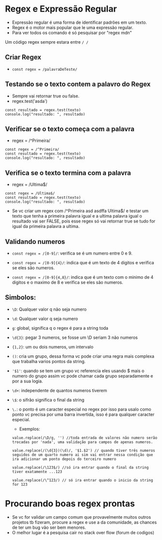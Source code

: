 
# Regex e Expressão Regular

- Expressão regular é uma forma de identificar padrões em um texto.
- Regex é o motor mais popular que le uma expressão regular.
- Para ver todos os comando é só pesquisar por "regex mdn"

Um código regex sempre estara entre `/ /`

## Criar Regex
- `const regex = /palavraDeTeste/`

## Testando se o texto contem a palavro do Regex
- Sempre vai retornar true ou false.
- regex.test('asda')
```
const resultado = regex.test(texto)
console.log("resultado: ", resultado)
```

## Verificar se o texto começa com a palavra

 - regex = /^Primeira/
```
const regex = /^Primeira/
const resultado = regex.test(texto)
console.log("resultado: ", resultado)
```

## Verifica se o texto termina com a palavra
 - regex = /Ultima$/
```
const regex = /Ultima$/
const resultado = regex.test(texto)
console.log("resultado: ", resultado)
```

- Se vc criar um regex com /^Primeira asd asdffa Ultima$/ e testar um texto que tenha a primeira palavra igual e a ultima palavra igual o resultado vai ser FALSE, pois esse regex só vai retornar true se tudo for igual da primeira palavra a ultima.

## Validando numeros

- `const regex = /[0-9]/`: verifica se é um numero entre 0 e 9.

- `const regex = /[0-9]{4}/`: indica que é um texto de 4 digitos e verifica se eles são numeros.

- `const regex = /[0-9]{4,8}/`: indica que é um texto com o minimo de 4 digitos e o maximo de 8 e verifica se eles são numeros.


## Simbolos:

- `\D`: Qualquer valor q não seja numero
- `\d`: Qualquer valor q seja numero
- `g`: global, significa q o regex é para a string toda

- `\d{3}`: pegar 3 numeros, se fosse um \D seriam 3 não numeros
- `{1,2}`: um ou dois numeros, um intervalo
- `()`: cria um grupo, dessa forma vc pode criar uma regra mais complexa que trabalha varios pontos da string.
- `'$1'`: quando se tem um grupo vc referencia eles usando $ mais o numero do grupo assim vc pode chamar cada grupo separadamente e por a sua logia.
- `\d+`: independente de quantos numeros tiverem
- `\$`: o sifrão significa o final da string
- `\.`: o ponto é um caracter especial no regex por isso para usalo como ponto vc precisa por uma barra invertida, isso é para qualquer caracter especial.

  - Exemplos:
  ```
  value.replace(/\D/g, '') //toda entrada de valores não numero serão trocadas por 'nada', uma validação para campos de apenas numeros.

  value.replace(/(\d{3})(\d)/, '$1.$2') // quando tiver três numeros seguidos de um quarto numero ai sim vai entrar nessa condição que ira adicionar um ponto depois do terceiro numero

  value.replace(/\123$/) //só ira entrar quando o final da string tiver exatamente ...123

  value.replace(/\^123/) // só ira entrar quando o inicio da string for 123
  ```

  








# Procurando boas regex prontas

- Se vc for validar um campo comum que provavelmente muitos outros projetos tb fizeram, procure a regex e use a da comunidade, as chances de ter um bug vão ser bem menores.
- O melhor lugar é a pesquisa cair no stack over flow (forum de codigos)
